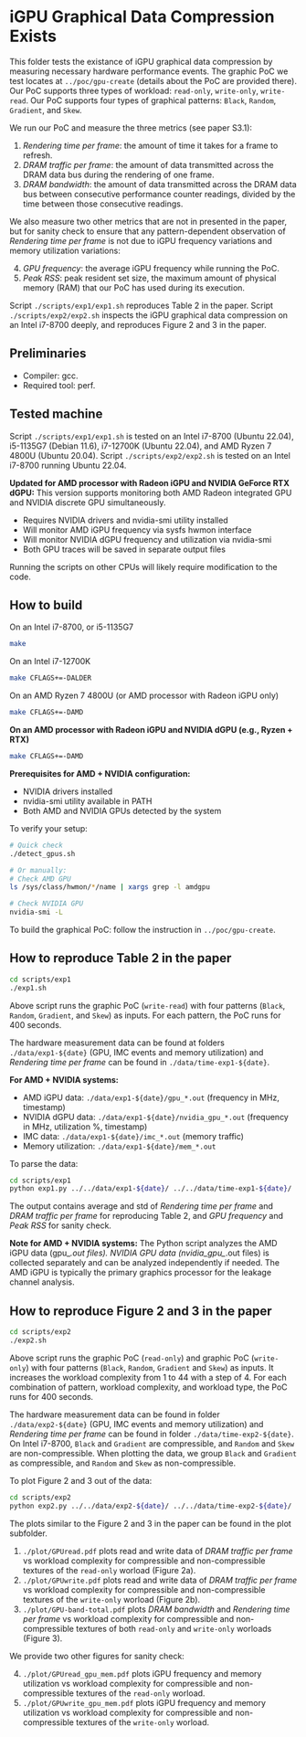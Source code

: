 # iGPU Graphical Data Compression Exists

This folder tests the existance of iGPU graphical data compression by measuring necessary hardware performance events.
The graphic PoC we test locates at `../poc/gpu-create` (details about the PoC are provided there).
Our PoC supports three types of workload: `read-only`, `write-only`, `write-read`.
Our PoC supports four types of graphical patterns: `Black`, `Random`, `Gradient`, and `Skew`.

We run our PoC and measure the three metrics (see paper S3.1):

1. *Rendering time per frame*: the amount of time it takes for a frame to refresh.
2. *DRAM traffic per frame*: the amount of data transmitted across the DRAM data bus during the rendering of one frame.
3. *DRAM bandwidth*: the amount of data transmitted across the DRAM data bus between consecutive performance counter readings, divided by the time between those consecutive readings.

We also measure two other metrics that are not in presented in the paper, but for sanity check to ensure that any pattern-dependent observation of *Rendering time per frame* is not due to iGPU frequency variations and memory utilization variations:

4. *GPU frequency*: the average iGPU frequency while running the PoC.
5. *Peak RSS*: peak resident set size, the maximum amount of physical memory (RAM) that our PoC has used during its execution.

Script `./scripts/exp1/exp1.sh` reproduces Table 2 in the paper.
Script `./scripts/exp2/exp2.sh` inspects the iGPU graphical data compression on an Intel i7-8700 deeply, and reproduces Figure 2 and 3 in the paper.

## Preliminaries

- Compiler: gcc.
- Required tool: perf.

## Tested machine

Script `./scripts/exp1/exp1.sh` is tested on an Intel i7-8700 (Ubuntu 22.04), i5-1135G7 (Debian 11.6), i7-12700K (Ubuntu 22.04), and AMD Ryzen 7 4800U (Ubuntu 20.04).
Script `./scripts/exp2/exp2.sh` is tested on an Intel i7-8700 running Ubuntu 22.04.

**Updated for AMD processor with Radeon iGPU and NVIDIA GeForce RTX dGPU:**
This version supports monitoring both AMD Radeon integrated GPU and NVIDIA discrete GPU simultaneously.
- Requires NVIDIA drivers and nvidia-smi utility installed
- Will monitor AMD iGPU frequency via sysfs hwmon interface
- Will monitor NVIDIA dGPU frequency and utilization via nvidia-smi
- Both GPU traces will be saved in separate output files

Running the scripts on other CPUs will likely require modification to the code.

## How to build

On an Intel i7-8700, or i5-1135G7

```bash
make
```

On an Intel i7-12700K

```bash
make CFLAGS+=-DALDER
```

On an AMD Ryzen 7 4800U (or AMD processor with Radeon iGPU only)

```bash
make CFLAGS+=-DAMD
```

**On an AMD processor with Radeon iGPU and NVIDIA dGPU (e.g., Ryzen + RTX)**

```bash
make CFLAGS+=-DAMD
```

**Prerequisites for AMD + NVIDIA configuration:**
- NVIDIA drivers installed
- nvidia-smi utility available in PATH
- Both AMD and NVIDIA GPUs detected by the system

To verify your setup:
```bash
# Quick check
./detect_gpus.sh

# Or manually:
# Check AMD GPU
ls /sys/class/hwmon/*/name | xargs grep -l amdgpu

# Check NVIDIA GPU
nvidia-smi -L
```

To build the graphical PoC: follow the instruction in `../poc/gpu-create`.

## How to reproduce Table 2 in the paper

```bash
cd scripts/exp1
./exp1.sh
```

Above script runs the graphic PoC (`write-read`) with four patterns (`Black`, `Random`, `Gradient`, and `Skew`) as inputs.
For each pattern, the PoC runs for 400 seconds.

The hardware measurement data can be found at folders `./data/exp1-${date}` (GPU, IMC events and memory utilization) and *Rendering time per frame* can be found in `./data/time-exp1-${date}`.

**For AMD + NVIDIA systems:**
- AMD iGPU data: `./data/exp1-${date}/gpu_*.out` (frequency in MHz, timestamp)
- NVIDIA dGPU data: `./data/exp1-${date}/nvidia_gpu_*.out` (frequency in MHz, utilization %, timestamp)
- IMC data: `./data/exp1-${date}/imc_*.out` (memory traffic)
- Memory utilization: `./data/exp1-${date}/mem_*.out`

To parse the data:

```bash
cd scripts/exp1
python exp1.py ../../data/exp1-${date}/ ../../data/time-exp1-${date}/
```

The output contains average and std of *Rendering time per frame* and *DRAM traffic per frame* for reproducing Table 2, and *GPU frequency* and *Peak RSS* for sanity check.

**Note for AMD + NVIDIA systems:** The Python script analyzes the AMD iGPU data (gpu_*.out files). NVIDIA GPU data (nvidia_gpu_*.out files) is collected separately and can be analyzed independently if needed. The AMD iGPU is typically the primary graphics processor for the leakage channel analysis.

## How to reproduce Figure 2 and 3 in the paper

```bash
cd scripts/exp2
./exp2.sh
```

Above script runs the graphic PoC (`read-only`) and graphic PoC (`write-only`) with four patterns (`Black`, `Random`, `Gradient` and `Skew`) as inputs.
It increases the workload complexity from 1 to 44 with a step of 4.
For each combination of pattern, workload complexity, and workload type, the PoC runs for 400 seconds.

The hardware measurement data can be found in folder `./data/exp2-${date}` (GPU, IMC events and memory utilization) and *Rendering time per frame* can be found in folder `./data/time-exp2-${date}`.
On Intel i7-8700, `Black` and `Gradient` are compressible, and `Random` and `Skew` are non-compressible.
When plotting the data, we group `Black` and `Gradient` as compressible, and `Random` and `Skew` as non-compressible.

To plot Figure 2 and 3 out of the data:

```bash
cd scripts/exp2
python exp2.py ../../data/exp2-${date}/ ../../data/time-exp2-${date}/
```

The plots similar to the Figure 2 and 3 in the paper can be found in the plot subfolder.

1. `./plot/GPUread.pdf` plots read and write data of *DRAM traffic per frame* vs workload complexity for compressible and non-compressible textures of the `read-only` worload (Figure 2a).
2. `./plot/GPUwrite.pdf` plots read and write data of *DRAM traffic per frame* vs workload complexity for compressible and non-compressible textures of the `write-only` worload (Figure 2b).
3. `./plot/GPU-band-total.pdf` plots *DRAM bandwidth* and *Rendering time per frame* vs workload complexity for compressible and non-compressible textures of both `read-only` and `write-only` worloads (Figure 3).

We provide two other figures for sanity check:

4. `./plot/GPUread_gpu_mem.pdf` plots iGPU frequency and memory utilization vs workload complexity for compressible and non-compressible textures of the `read-only` worload.
5. `./plot/GPUwrite_gpu_mem.pdf` plots iGPU frequency and memory utilization vs workload complexity for compressible and non-compressible textures of the `write-only` worload.
